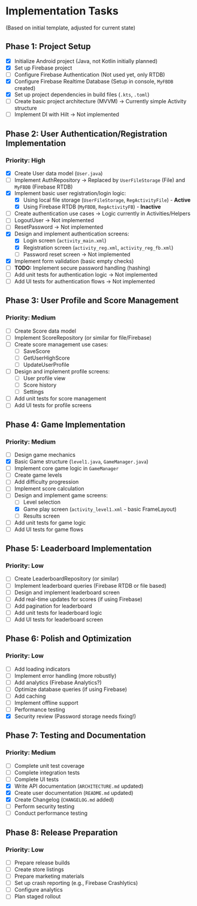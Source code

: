 # Implementation Tasks

(Based on initial template, adjusted for current state)

## Phase 1: Project Setup
- [X] Initialize Android project (Java, not Kotlin initially planned)
- [X] Set up Firebase project
- [ ] Configure Firebase Authentication (Not used yet, only RTDB)
- [X] Configure Firebase Realtime Database (Setup in console, `MyFBDB` created)
- [X] Set up project dependencies in build files (`.kts`, `.toml`)
- [ ] Create basic project architecture (MVVM) -> Currently simple Activity structure
- [ ] Implement DI with Hilt -> Not implemented

## Phase 2: User Authentication/Registration Implementation
### Priority: High
- [X] Create User data model (`User.java`)
- [ ] Implement AuthRepository -> Replaced by `UserFileStorage` (File) and `MyFBDB` (Firebase RTDB)
- [X] Implement basic user registration/login logic:
    - [X] Using local file storage (`UserFileStorage`, `RegActivityFile`) - **Active**
    - [X] Using Firebase RTDB (`MyFBDB`, `RegActivityFB`) - **Inactive**
- [ ] Create authentication use cases -> Logic currently in Activities/Helpers
- [ ] LogoutUser -> Not implemented
- [ ] ResetPassword -> Not implemented
- [X] Design and implement authentication screens:
    - [X] Login screen (`activity_main.xml`)
    - [X] Registration screen (`activity_reg.xml`, `activity_reg_fb.xml`)
    - [ ] Password reset screen -> Not implemented
- [X] Implement form validation (basic empty checks)
- [ ] **TODO:** Implement secure password handling (hashing)
- [ ] Add unit tests for authentication logic -> Not implemented
- [ ] Add UI tests for authentication flows -> Not implemented

## Phase 3: User Profile and Score Management
### Priority: Medium
- [ ] Create Score data model
- [ ] Implement ScoreRepository (or similar for file/Firebase)
- [ ] Create score management use cases:
    - [ ] SaveScore
    - [ ] GetUserHighScore
    - [ ] UpdateUserProfile
- [ ] Design and implement profile screens:
    - [ ] User profile view
    - [ ] Score history
    - [ ] Settings
- [ ] Add unit tests for score management
- [ ] Add UI tests for profile screens

## Phase 4: Game Implementation
### Priority: Medium
- [ ] Design game mechanics
- [X] Basic Game structure (`level1.java`, `GameManager.java`)
- [ ] Implement core game logic in `GameManager`
- [ ] Create game levels
- [ ] Add difficulty progression
- [ ] Implement score calculation
- [ ] Design and implement game screens:
    - [ ] Level selection
    - [X] Game play screen (`activity_level1.xml` - basic FrameLayout)
    - [ ] Results screen
- [ ] Add unit tests for game logic
- [ ] Add UI tests for game flows

## Phase 5: Leaderboard Implementation
### Priority: Low
- [ ] Create LeaderboardRepository (or similar)
- [ ] Implement leaderboard queries (Firebase RTDB or file based)
- [ ] Design and implement leaderboard screen
- [ ] Add real-time updates for scores (if using Firebase)
- [ ] Add pagination for leaderboard
- [ ] Add unit tests for leaderboard logic
- [ ] Add UI tests for leaderboard screen

## Phase 6: Polish and Optimization
### Priority: Low
- [ ] Add loading indicators
- [ ] Implement error handling (more robustly)
- [ ] Add analytics (Firebase Analytics?)
- [ ] Optimize database queries (if using Firebase)
- [ ] Add caching
- [ ] Implement offline support
- [ ] Performance testing
- [X] Security review (Password storage needs fixing!)

## Phase 7: Testing and Documentation
### Priority: Medium
- [ ] Complete unit test coverage
- [ ] Complete integration tests
- [ ] Complete UI tests
- [X] Write API documentation (`ARCHITECTURE.md` updated)
- [X] Create user documentation (`README.md` updated)
- [X] Create Changelog (`CHANGELOG.md` added)
- [ ] Perform security testing
- [ ] Conduct performance testing

## Phase 8: Release Preparation
### Priority: Low
- [ ] Prepare release builds
- [ ] Create store listings
- [ ] Prepare marketing materials
- [ ] Set up crash reporting (e.g., Firebase Crashlytics)
- [ ] Configure analytics
- [ ] Plan staged rollout 